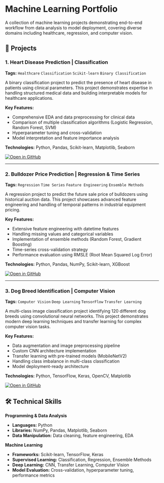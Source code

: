 # Machine Learning Portfolio

A collection of machine learning projects demonstrating end-to-end workflow from data analysis to model deployment, covering diverse domains including healthcare, regression, and computer vision.

## 🚀 Projects

### 1. Heart Disease Prediction | Classification
**Tags:** `Healthcare` `Classification` `Scikit-learn` `Binary Classification`

A binary classification project to predict the presence of heart disease in patients using clinical parameters. This project demonstrates expertise in handling structured medical data and building interpretable models for healthcare applications.

**Key Features:**
- Comprehensive EDA and data preprocessing for clinical data
- Comparison of multiple classification algorithms (Logistic Regression, Random Forest, SVM)
- Hyperparameter tuning and cross-validation
- Model interpretation and feature importance analysis

**Technologies:** Python, Pandas, Scikit-learn, Matplotlib, Seaborn

[![Open in GitHub](https://img.shields.io/badge/View_Code-Heart_Disease_Prediction-blue?style=for-the-badge)](link-to-heart-disease-repo)

---

### 2. Bulldozer Price Prediction | Regression & Time Series
**Tags:** `Regression` `Time Series` `Feature Engineering` `Ensemble Methods`

A regression project to predict the future sale price of bulldozers using historical auction data. This project showcases advanced feature engineering and handling of temporal patterns in industrial equipment pricing.

**Key Features:**
- Extensive feature engineering with datetime features
- Handling missing values and categorical variables
- Implementation of ensemble methods (Random Forest, Gradient Boosting)
- Time-series cross-validation strategy
- Performance evaluation using RMSLE (Root Mean Squared Log Error)

**Technologies:** Python, Pandas, NumPy, Scikit-learn, XGBoost

[![Open in GitHub](https://img.shields.io/badge/View_Code-Bulldozer_Price_Prediction-green?style=for-the-badge)](link-to-bulldozer-repo)

---

### 3. Dog Breed Identification | Computer Vision
**Tags:** `Computer Vision` `Deep Learning` `TensorFlow` `Transfer Learning`

A multi-class image classification project identifying 120 different dog breeds using convolutional neural networks. This project demonstrates modern deep learning techniques and transfer learning for complex computer vision tasks.

**Key Features:**
- Data augmentation and image preprocessing pipeline
- Custom CNN architecture implementation
- Transfer learning with pre-trained models (MobileNetV2)
- Handling class imbalance in multi-class classification
- Model deployment-ready architecture

**Technologies:** Python, TensorFlow, Keras, OpenCV, Matplotlib

[![Open in GitHub](https://img.shields.io/badge/View_Code-Dog_Breed_Identification-orange?style=for-the-badge)](link-to-dog-breed-repo)

## 🛠️ Technical Skills

**Programming & Data Analysis**
- **Languages:** Python
- **Libraries:** NumPy, Pandas, Matplotlib, Seaborn
- **Data Manipulation:** Data cleaning, feature engineering, EDA

**Machine Learning**
- **Frameworks:** Scikit-learn, TensorFlow, Keras
- **Supervised Learning:** Classification, Regression, Ensemble Methods
- **Deep Learning:** CNN, Transfer Learning, Computer Vision
- **Model Evaluation:** Cross-validation, hyperparameter tuning, performance metrics


